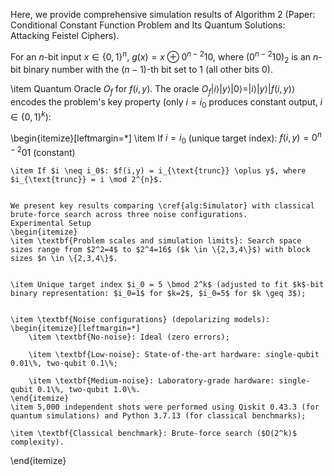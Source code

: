 Here, we provide comprehensive simulation results of Algorithm 2 (Paper: Conditional Constant Function Problem and Its Quantum Solutions:  Attacking  Feistel  Ciphers). 


For an $n$-bit input $x \in \{0,1\}^{n}$, $g(x) = x \oplus 0^{n-2}10$, where $(0^{n-2}10)_2$ is an $n$-bit binary number with the $(n-1)$-th bit set to 1 (all other bits 0).

\item Quantum Oracle $O_f$ for $f(i,y)$. The oracle $O_f|i\rangle|y\rangle|0\rangle = |i\rangle|y\rangle|f(i,y)\rangle$ encodes the problem's key property (only $i=i_0$ produces constant output, $i \in \{0,1\}^{k}$):


\begin{itemize}[leftmargin=*]
    \item If $i = i_0$ (unique target index): $f(i,y) = 0^{n-2}01$ (constant)

    
    \item If $i \neq i_0$: $f(i,y) = i_{\text{trunc}} \oplus y$, where $i_{\text{trunc}} = i \mod 2^{n}$.

    
    We present key results comparing \cref{alg:Simulator} with classical brute-force search across three noise configurations.
    Experimental Setup
    \begin{itemize}
    \item \textbf{Problem scales and simulation limits}: Search space sizes range from $2^2=4$ to $2^4=16$ ($k \in \{2,3,4\}$) with block sizes $n \in \{2,3,4\}$.

    
    \item Unique target index $i_0 = 5 \bmod 2^k$ (adjusted to fit $k$-bit binary representation: $i_0=1$ for $k=2$, $i_0=5$ for $k \geq 3$);

    
    \item \textbf{Noise configurations} (depolarizing models):
    \begin{itemize}[leftmargin=*]
        \item \textbf{No-noise}: Ideal (zero errors);
        
        \item \textbf{Low-noise}: State-of-the-art hardware: single-qubit 0.01\%, two-qubit 0.1\%;
        
        \item \textbf{Medium-noise}: Laboratory-grade hardware: single-qubit 0.1\%, two-qubit 1.0\%.
    \end{itemize}
    \item 5,000 independent shots were performed using Qiskit 0.43.3 (for quantum simulations) and Python 3.7.13 (for classical benchmarks);
    
    \item \textbf{Classical benchmark}: Brute-force search ($O(2^k)$ complexity).
\end{itemize}
